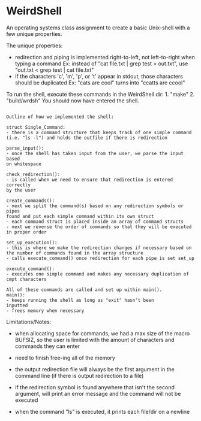 # WeirdShell
An operating systems class assignment to create a basic Unix-shell with a few unique properties.

The unique properties:
- redirection and piping is implemented right-to-left, not left-to-right when typing a command
  Ex: instead of "cat file.txt | grep test > out.txt", use "out.txt < grep test | cat file.txt"
- if the characters 'c', 'm', 'p', or 't' appear in stdout, those characters should be duplicated
  Ex: "cats are cool" turns into "ccatts are ccool"

To run the shell, execute these commands in the WeirdShell dir:
    1. "make"
    2. "build/wrdsh"
You should now have entered the shell.

~~~~~~~~~~~~~~~~~~~~~~~~~~~~~~~~~~~~~~~~~~~~~~~~~~~~~~~~~~~~~

Outline of how we implemented the shell:

struct Single_Command:
- there is a command structure that keeps track of one simple command
(i.e. "ls -l") and holds the outfile if there is redirection

parse_input():
- once the shell has taken input from the user, we parse the input based
on whitespace

check_redirection():
- is called when we need to ensure that redirection is entered correctly
by the user

create_commands():
- next we split the command(s) based on any redirection symbols or pipes
found and put each simple command within its own struct
- each command struct is placed inside an array of command structs
- next we reverse the order of commands so that they will be executed
in proper order

set_up_execution():
- this is where we make the redirection changes if necessary based on 
the number of commands found in the array structure
- calls execute_command() once redirection for each pipe is set set_up

execute_command():
- executes one simple command and makes any necessary duplication of 
cmpt characters

All of these commands are called and set up within main().
main():
- keeps running the shell as long as "exit" hasn't been 
inputted
- frees memory when necessary

~~~~~~~~~~~~~~~~~~~~~~~~~~~~~~~~~~~~~~~~~~~~~~~~~~~~~~~~~~~~~

Limitations/Notes:
- when allocating space for commands, we had a max size of the macro
BUFSIZ, so the user is limited with the amount of characters and commands
they can enter

- need to finish free-ing all of the memory

- the output redirection file will always be the first argument in 
the command line (if there is output redirection to a file)

- if the redirection symbol is found anywhere that isn't the second 
argument, will print an error message and the command will not be 
executed

- when the command "ls" is executed, it prints each file/dir on a newline
